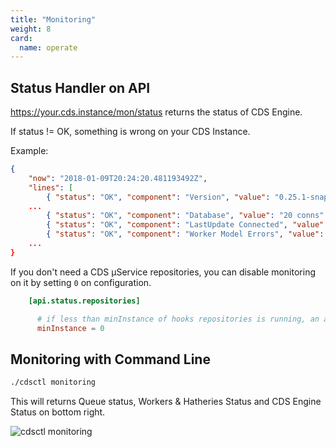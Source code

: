 ```yaml
---
title: "Monitoring"
weight: 8
card: 
  name: operate
---
```


## Status Handler on API

https://your.cds.instance/mon/status returns the status of CDS Engine.

If status != OK, something is wrong on your CDS Instance.

Example:

```json
{
    "now": "2018-01-09T20:24:20.481193492Z",
    "lines": [ 
        { "status": "OK", "component": "Version", "value": "0.25.1-snapshot+1455.cds" },
    ...
        { "status": "OK", "component": "Database", "value": "20 conns" },
        { "status": "OK", "component": "LastUpdate Connected", "value": "14" },
        { "status": "OK", "component": "Worker Model Errors", "value": "0" }
    ...
}
```

If you don't need a CDS µService repositories, you can disable monitoring on it by setting `0` on configuration.

```toml
    [api.status.repositories]

      # if less than minInstance of hooks repositories is running, an alert on Global/hooks will be created on /mon/status
      minInstance = 0
```

## Monitoring with Command Line

```bash
./cdsctl monitoring
```

This will returns Queue status, Workers & Hatheries Status and CDS Engine Status on bottom right.

![cdsctl monitoring](/images/hosting.monitoring.png)